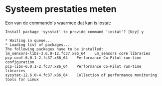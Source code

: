 # Systeem prestaties meten

Een van de commando's waarmee dat kan is iostat:

    Install package 'sysstat' to provide command 'iostat'? [N/y] y

    * Waiting in queue... 
    * Loading list of packages.... 
    The following packages have to be installed:
    lm_sensors-libs-3.6.0-12.fc37.x86_64	Lm_sensors core libraries
    pcp-conf-6.0.1-2.fc37.x86_64	Performance Co-Pilot run-time configuration
    pcp-libs-6.0.1-2.fc37.x86_64	Performance Co-Pilot run-time libraries
    sysstat-12.6.0-4.fc37.x86_64	Collection of performance monitoring tools for Linux


